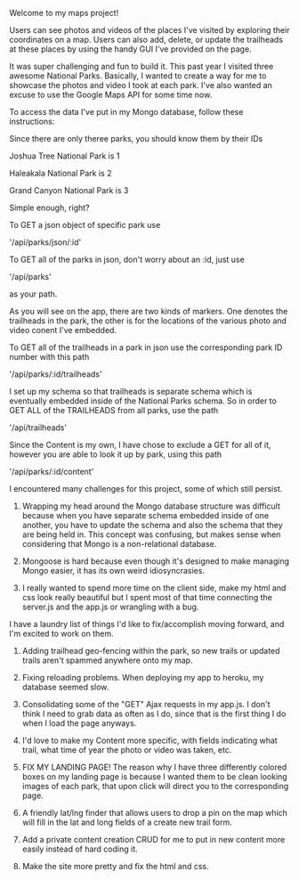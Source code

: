 Welcome to my maps project! 

Users can see photos and videos of the places I've visited by exploring their coordinates on a map. Users can also add,  delete, or update the trailheads at these places by using the handy GUI I've provided on the page.  

It was super challenging and fun to build it. This past year I visited three awesome National Parks. Basically, I wanted to create a way for me to showcase the photos and video I took at each park. I've also wanted an excuse to use the Google Maps API for some time now. 

To access the data I've put in my Mongo database, follow these instructions: 

Since there are only theree parks, you should know them by their IDs

Joshua Tree National Park is 1

Haleakala National Park is 2

Grand Canyon National Park is 3

Simple enough, right? 


<!-- Routes -->

To GET a json object of specific park use 

'/api/parks/json/:id'


To GET all of the parks in json, don't worry about an :id, just use 

'/api/parks'

as your path. 


As you will see on the app, there are two kinds of markers. One denotes the trailheads in the park, the other is for the locations of the various photo and video conent I've embedded.

To GET all of the trailheads in a park in json use the corresponding park ID number with this path

'/api/parks/:id/trailheads'


I set up my schema so that trailheads is separate schema which is eventually embedded inside of the National Parks schema. 
So in order to GET ALL of the TRAILHEADS from all parks, use the path

'/api/trailheads'


Since the Content is my own, I have chose to exclude a GET for all of it, however you are able to look it up by park, using this path

'/api/parks/:id/content'




<!-- challenges -->
I encountered many challenges for this project, some of which still persist. 

1) Wrapping my head around the Mongo database structure was difficult because when you have separate schema embedded inside of one another, you have to update the schema and also the schema that they are being held in. This concept was confusing, but makes sense when considering that Mongo is a non-relational database.

2) Mongoose is hard because even though it's designed to make managing Mongo easier, it has its own weird idiosyncrasies.

3) I really wanted to spend more time on the client side, make my html and css look really beautiful but I spent most of that time connecting the server.js and the app.js or wrangling with a bug.


<!-- moving forward -->
I have a laundry list of things I'd like to fix/accomplish moving forward, and I'm excited to work on them.

1) Adding trailhead geo-fencing within the park, so new trails or updated trails aren't spammed anywhere onto my map.

2) Fixing reloading problems. When deploying my app to heroku, my database seemed slow. 

3) Consolidating some of the "GET" Ajax requests in my app.js. I don't think I need to grab data as often as I do, since that is the first thing I do when I load the page anyways. 

4) I'd love to make my Content more specific, with fields indicating what trail, what time of year the photo or video was taken, etc.

5) FIX MY LANDING PAGE! The reason why I have three differently colored boxes on my landing page is because I wanted them to be clean looking images of each park, that upon click will direct you to the corresponding page.

6) A friendly lat/lng finder that allows users to drop a pin on the map which will fill in the lat and long fields of a create new trail form. 

7) Add a private content creation CRUD for me to put in new content more easily instead of hard coding it. 

8) Make the site more pretty and fix the html and css. 








